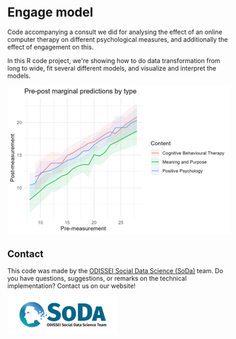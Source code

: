 # Engage model

Code accompanying a consult we did for analysing the effect of an online computer therapy on different psychological measures, and additionally the effect of engagement on this.

In this R code project, we're showing how to do data transformation from long to wide, fit several different models, and visualize and interpret the models.

![pre-post plot](plot.png)

## Contact
This code was made by the [ODISSEI Social Data Science (SoDa)](https://odissei-data.nl/nl/soda/) team.
Do you have questions, suggestions, or remarks on the technical implementation? Contact us on our website!

<img src="soda.png" alt="SoDa logo" width="250px"/> 